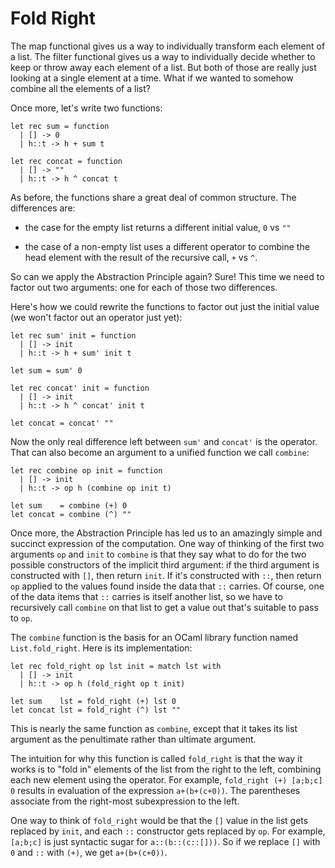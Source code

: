 # Fold Right

The map functional gives us a way to individually transform each element
of a list.  The filter functional gives us a way to individually decide
whether to keep or throw away each element of a list.  But both of those
are really just looking at a single element at a time.  What if we wanted
to somehow combine all the elements of a list?

Once more, let's write two functions:
```
let rec sum = function
  | [] -> 0
  | h::t -> h + sum t
  
let rec concat = function
  | [] -> ""
  | h::t -> h ^ concat t
```

As before, the functions share a great deal of common structure. 
The differences are:

* the case for the empty list returns a different initial value, `0` vs `""`

* the case of a non-empty list uses a different operator to combine
  the head element with the result of the recursive call, `+` vs `^`.

So can we apply the Abstraction Principle again?  Sure!  This time we
need to factor out two arguments:  one for each of those two differences.

Here's how we could rewrite the functions to factor out just the initial value
(we won't factor out an operator just yet):
```
let rec sum' init = function
  | [] -> init
  | h::t -> h + sum' init t

let sum = sum' 0

let rec concat' init = function
  | [] -> init
  | h::t -> h ^ concat' init t
  
let concat = concat' ""
```
Now the only real difference left between `sum'` and `concat'` is the operator.
That can also become an argument to a unified function we call `combine`:
```
let rec combine op init = function
  | [] -> init
  | h::t -> op h (combine op init t)
  
let sum    = combine (+) 0
let concat = combine (^) ""
```
Once more, the Abstraction Principle has led us to an amazingly simple and
succinct expression of the computation.  One way of thinking of the first two
arguments `op` and `init` to `combine` is that they say what to do for the two possible
constructors of the implicit third argument:  if the third argument is constructed
with `[]`, then return `init`.  If it's constructed with `::`, then return `op`
applied to the values found inside the data that `::` carries.  Of course, one
of the data items that `::` carries is itself another list, so we have to
recursively call `combine` on that list to get a value out that's suitable
to pass to `op`.

The `combine` function is the basis for an OCaml library function named
`List.fold_right`. Here is its implementation:
```
let rec fold_right op lst init = match lst with
  | [] -> init
  | h::t -> op h (fold_right op t init)
  
let sum    lst = fold_right (+) lst 0
let concat lst = fold_right (^) lst ""
``` 
This is nearly the same function as `combine`, except that it takes its
list argument as the penultimate rather than ultimate argument. 

The intuition for why this function is called `fold_right` is that the
way it works is to "fold in" elements of the list from the right to the left,
combining each new element using the operator.  For example,
`fold_right (+) [a;b;c] 0` results in evaluation of the expression
`a+(b+(c+0))`.  The parentheses associate from the right-most subexpression
to the left.  

One way to think of `fold_right` would be that the `[]` value in the
list gets replaced by `init`, and each `::` constructor gets replaced by
`op`.  For example, `[a;b;c]` is just syntactic sugar for
`a::(b::(c::[]))`. So if we replace `[]` with `0` and `::` with `(+)`,
we get `a+(b+(c+0))`.
